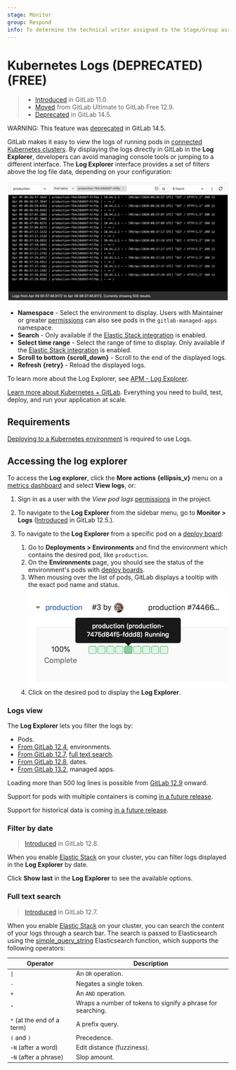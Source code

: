 ```yaml
---
stage: Monitor
group: Respond
info: To determine the technical writer assigned to the Stage/Group associated with this page, see https://about.gitlab.com/handbook/engineering/ux/technical-writing/#assignments
---
```


# Kubernetes Logs (DEPRECATED) **(FREE)**

> - [Introduced](https://gitlab.com/gitlab-org/gitlab/-/issues/4752) in GitLab 11.0.
> - [Moved](https://gitlab.com/gitlab-org/gitlab/-/merge_requests/26383) from GitLab Ultimate to GitLab Free 12.9.
> - [Deprecated](https://gitlab.com/groups/gitlab-org/configure/-/epics/8) in GitLab 14.5.

WARNING:
This feature was [deprecated](https://gitlab.com/groups/gitlab-org/configure/-/epics/8) in GitLab 14.5.

GitLab makes it easy to view the logs of running pods in
[connected Kubernetes clusters](index.md). By displaying the logs directly in GitLab
in the **Log Explorer**, developers can avoid managing console tools or jumping
to a different interface. The **Log Explorer** interface provides a set of filters
above the log file data, depending on your configuration:

![Pod logs](img/kubernetes_pod_logs_v12_10.png)

- **Namespace** - Select the environment to display. Users with Maintainer or
  greater [permissions](../../permissions.md) can also see pods in the
  `gitlab-managed-apps` namespace.
- **Search** - Only available if the [Elastic Stack integration](../../clusters/integrations.md#elastic-stack-cluster-integration) is enabled.
- **Select time range** - Select the range of time to display.
  Only available if the [Elastic Stack integration](../../clusters/integrations.md#elastic-stack-cluster-integration) is enabled.
- **Scroll to bottom** **{scroll_down}** - Scroll to the end of the displayed logs.
- **Refresh** **{retry}** - Reload the displayed logs.

<i class="fa fa-youtube-play youtube" aria-hidden="true"></i>
To learn more about the Log Explorer, see [APM - Log Explorer](https://www.youtube.com/watch?v=hWclZHA7Dgw).

[Learn more about Kubernetes + GitLab](https://about.gitlab.com/solutions/kubernetes/).
Everything you need to build, test, deploy, and run your application at scale.

## Requirements

[Deploying to a Kubernetes environment](../deploy_boards.md#enabling-deploy-boards)
is required to use Logs.

## Accessing the log explorer

To access the **Log explorer**, click the **More actions** **{ellipsis_v}** menu on
a [metrics dashboard](../../../operations/metrics/index.md) and select **View logs**, or:

1. Sign in as a user with the _View pod logs_
   [permissions](../../permissions.md#project-members-permissions) in the project.
1. To navigate to the **Log Explorer** from the sidebar menu, go to **Monitor > Logs**
   ([Introduced](https://gitlab.com/gitlab-org/gitlab-foss/-/merge_requests/22011) in GitLab 12.5.).
1. To navigate to the **Log Explorer** from a specific pod on a [deploy board](../deploy_boards.md):

   1. Go to **Deployments > Environments** and find the environment
      which contains the desired pod, like `production`.
   1. On the **Environments** page, you should see the status of the environment's
      pods with [deploy boards](../deploy_boards.md).
   1. When mousing over the list of pods, GitLab displays a tooltip with the exact pod name
      and status.
      ![deploy boards pod list](img/pod_logs_deploy_board.png)
   1. Click on the desired pod to display the **Log Explorer**.

### Logs view

The **Log Explorer** lets you filter the logs by:

- Pods.
- [From GitLab 12.4](https://gitlab.com/gitlab-org/gitlab/-/issues/5769), environments.
- [From GitLab 12.7](https://gitlab.com/gitlab-org/gitlab/-/merge_requests/21656),
  [full text search](#full-text-search).
- [From GitLab 12.8](https://gitlab.com/gitlab-org/gitlab/-/issues/197879), dates.
- [From GitLab 13.2](https://gitlab.com/gitlab-org/gitlab/-/issues/208790), managed apps.

Loading more than 500 log lines is possible from
[GitLab 12.9](https://gitlab.com/gitlab-org/gitlab/-/issues/198050) onward.

Support for pods with multiple containers is coming
[in a future release](https://gitlab.com/gitlab-org/gitlab/-/issues/13404).

Support for historical data is coming
[in a future release](https://gitlab.com/gitlab-org/gitlab/-/issues/196191).

### Filter by date

> [Introduced](https://gitlab.com/gitlab-org/gitlab/-/issues/197879) in GitLab 12.8.

When you enable [Elastic Stack](../../clusters/integrations.md#elastic-stack-cluster-integration)
on your cluster, you can filter logs displayed in the **Log Explorer** by date.

Click **Show last** in the **Log Explorer** to see the available options.

### Full text search

> [Introduced](https://gitlab.com/gitlab-org/gitlab/-/merge_requests/21656) in GitLab 12.7.

When you enable [Elastic Stack](../../clusters/integrations.md#elastic-stack-cluster-integration) on your cluster,
you can search the content of your logs through a search bar. The search is passed
to Elasticsearch using the
[simple_query_string](https://www.elastic.co/guide/en/elasticsearch/reference/current/query-dsl-simple-query-string-query.html)
Elasticsearch function, which supports the following operators:

| Operator                   | Description                                                 |
|----------------------------|-------------------------------------------------------------|
|  `\|`                      | An `OR` operation.                                          |
| `-`                        | Negates a single token.                                     |
| `+`                        | An `AND` operation.                                         |
| `"`                        | Wraps a number of tokens to signify a phrase for searching. |
| `*` (at the end of a term) | A prefix query.                                             |
| `(` and `)`                | Precedence.                                                 |
| `~N` (after a word)        | Edit distance (fuzziness).                                  |
| `~N` (after a phrase)      | Slop amount.                                                |
